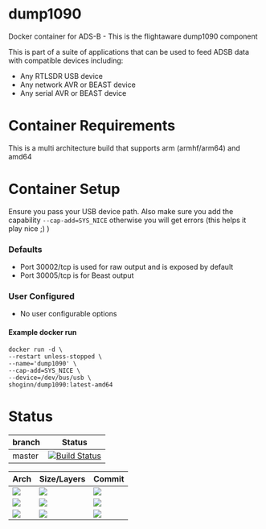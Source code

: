 # dump1090
Docker container for ADS-B - This is the flightaware dump1090 component

This is part of a suite of applications that can be used to feed ADSB data with compatible devices including:
* Any RTLSDR USB device
* Any network AVR or BEAST device
* Any serial AVR or BEAST device

# Container Requirements

This is a multi architecture build that supports arm (armhf/arm64) and amd64

# Container Setup

Ensure you pass your USB device path.
Also make sure you add the capability ```--cap-add=SYS_NICE``` otherwise you will get errors (this helps it play nice ;) )
### Defaults
* Port 30002/tcp is used for raw output and is exposed by default
* Port 30005/tcp is for Beast output

### User Configured
* No user configurable options

#### Example docker run

```
docker run -d \
--restart unless-stopped \
--name='dump1090' \
--cap-add=SYS_NICE \
--device=/dev/bus/usb \
shoginn/dump1090:latest-amd64

```
# Status
| branch | Status |
|--------|--------|
| master | [![Build Status](https://travis-ci.org/ShoGinn/dump1090.svg?branch=master)](https://travis-ci.org/ShoGinn/dump1090) |

| Arch | Size/Layers | Commit |
|------|-------------|--------|
[![](https://images.microbadger.com/badges/version/shoginn/dump1090:latest-arm.svg)](https://microbadger.com/images/shoginn/dump1090:latest-arm "Get your own version badge on microbadger.com") | [![](https://images.microbadger.com/badges/image/shoginn/dump1090:latest-arm.svg)](https://microbadger.com/images/shoginn/dump1090:latest-arm "Get your own image badge on microbadger.com") | [![](https://images.microbadger.com/badges/commit/shoginn/dump1090:latest-arm.svg)](https://microbadger.com/images/shoginn/dump1090:latest-arm "Get your own commit badge on microbadger.com")
[![](https://images.microbadger.com/badges/version/shoginn/dump1090:latest-arm64.svg)](https://microbadger.com/images/shoginn/dump1090:latest-arm64 "Get your own version badge on microbadger.com") | [![](https://images.microbadger.com/badges/image/shoginn/dump1090:latest-arm64.svg)](https://microbadger.com/images/shoginn/dump1090:latest-arm64 "Get your own image badge on microbadger.com") | [![](https://images.microbadger.com/badges/commit/shoginn/dump1090:latest-arm64.svg)](https://microbadger.com/images/shoginn/dump1090:latest-arm64 "Get your own commit badge on microbadger.com")
[![](https://images.microbadger.com/badges/version/shoginn/dump1090:latest-amd64.svg)](https://microbadger.com/images/shoginn/dump1090:latest-amd64 "Get your own version badge on microbadger.com") | [![](https://images.microbadger.com/badges/image/shoginn/dump1090:latest-amd64.svg)](https://microbadger.com/images/shoginn/dump1090:latest-amd64 "Get your own image badge on microbadger.com") | [![](https://images.microbadger.com/badges/commit/shoginn/dump1090:latest-amd64.svg)](https://microbadger.com/images/shoginn/dump1090:latest-amd64 "Get your own commit badge on microbadger.com")

